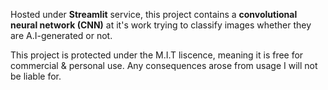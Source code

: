 Hosted under **Streamlit** service, this project contains a **convolutional neural network (CNN)** at it's work trying to classify images whether they are A.I-generated or not.

This project is protected under the M.I.T liscence, meaning it is free for commercial & personal use. Any consequences arose from usage I will not be liable for.
